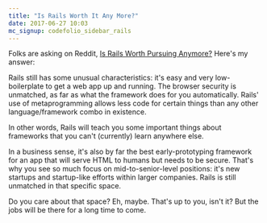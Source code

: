 ```yaml
---
title: "Is Rails Worth It Any More?"
date: 2017-06-27 10:03
mc_signup: codefolio_sidebar_rails
---
```


Folks are asking on Reddit, <a href="https://www.reddit.com/r/rails/comments/6jolzg/is_rails_worth_pursuing_anymore/">Is Rails Worth Pursuing Anymore?</a> Here's my answer:

Rails still has some unusual characteristics: it's easy and very low-boilerplate to get a web app up and running. The browser security is unmatched, as far as what the framework does for you automatically. Rails' use of metaprogramming allows less code for certain things than any other language/framework combo in existence.

In other words, Rails will teach you some important things about frameworks that you can't (currently) learn anywhere else.

In a business sense, it's also by far the best early-prototyping framework for an app that will serve HTML to humans but needs to be secure. That's why you see so much focus on mid-to-senior-level positions: it's new startups and startup-like efforts within larger companies. Rails is still unmatched in that specific space.

Do you care about that space? Eh, maybe. That's up to you, isn't it? But the jobs will be there for a long time to come.
